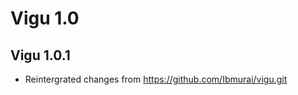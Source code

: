Vigu 1.0
========

Vigu 1.0.1
-------------

* Reintergrated changes from https://github.com/Ibmurai/vigu.git
